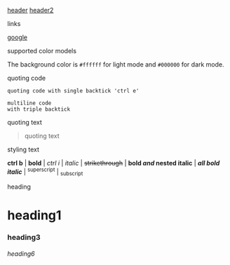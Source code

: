[header](https://github.com/mkhotamirais/mkhotamirais/blob/main/RULES.md#heading1)
[header2](https://#heading1)

links

[google](https://google.com)

supported color models

The background color is `#ffffff` for light mode and `#000000` for dark mode.

quoting code

`quoting code with single backtick 'ctrl e'`
```
multiline code
with triple backtick
```

quoting text

> quoting text

styling text

**ctrl b** | __bold__ | *ctrl i* |  _italic_ | ~~strikethrough~~ | **bold _and_ nested italic** | ***all bold italic*** | <sup>superscript</sup> | <sub>subscript</sub>

heading

# heading1
### heading3
###### heading6
